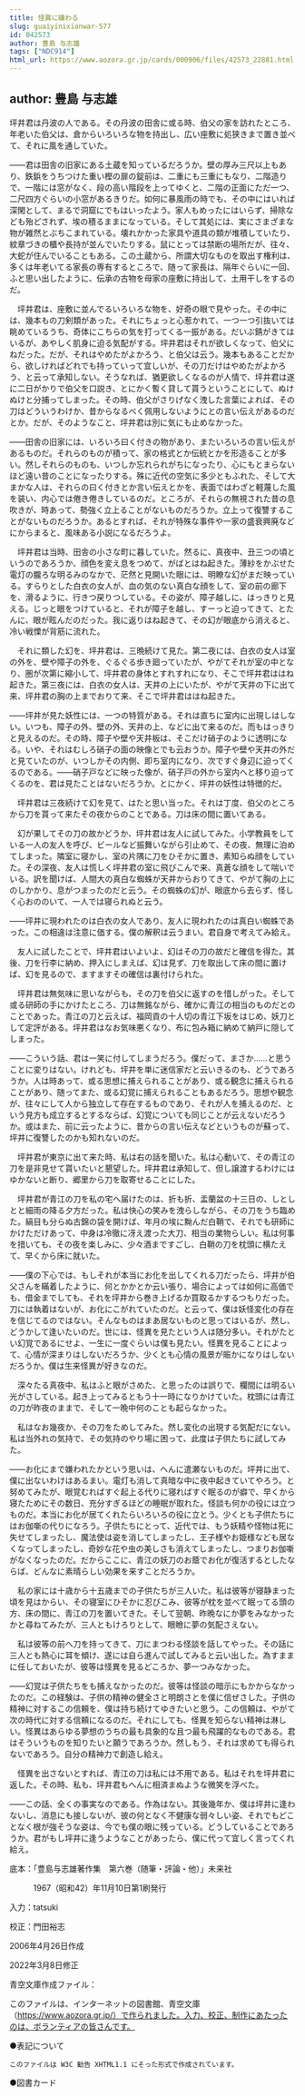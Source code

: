 ```yaml
---
title: 怪異に嫌わる
slug: guaiyinixianwar-577
id: 042573
author: 豊島 与志雄
tags: ["NDC914"]
html_url: https://www.aozora.gr.jp/cards/000906/files/42573_22881.html
---
```


## author: 豊島 与志雄

坪井君は丹波の人である。その丹波の田舎に或る時、伯父の家を訪れたところ、年老いた伯父は、倉からいろいろな物を持出し、広い座敷に処狭きまで置き並べて、それに風を通していた。


――君は田舎の旧家にある土蔵を知っているだろうか。壁の厚み三尺以上もあり、鉄鋲をうちつけた重い樫の扉の錠前は、二重にも三重にもなり、二階造りで、一階には窓がなく、段の高い階段を上ってゆくと、二階の正面にただ一つ、二尺四方ぐらいの小窓があるきりだ。如何に暴風雨の時でも、その中にはいれば深閑として、まるで洞窟にでもはいったよう。家人もめったにはいらず、掃除なども殆どされず、埃の積るままになっている。そして其処には、実にさまざまな物が雑然とぶちこまれている。壊れかかった家具や道具の類が堆積していたり、紋章づきの櫃や長持が並んでいたりする。鼠にとっては禁断の場所だが、往々、大蛇が住んでいることもある。この土蔵から、所謂大切なものを取出す権利は、多くは年老いてる家長の専有するところで、随って家長は、隔年ぐらいに一回、ふと思い出したように、伝承の古物を母家の座敷に持出して、土用干しをするのだ。



　坪井君は、座敷に並んでるいろいろな物を、好奇の眼で見やった。その中には、幾本もの刀剣類があった。それにちょっと心惹かれて、一つ一つ引抜いては眺めているうち、奇体にこちらの気を打ってくる一振がある。だいぶ錆がきてはいるが、あやしく肌身に迫る気配がする。坪井君はそれが欲しくなって、伯父にねだった。だが、それはやめたがよかろう、と伯父は云う。幾本もあることだから、欲しければどれでも持っていって宜しいが、その刀だけはやめたがよかろう、と云って承知しない。そうなれば、猶更欲しくなるのが人情で、坪井君は遂に二日がかりで伯父を口説き、とにかく暫く貸して貰うということにして、ぬけぬけと分捕ってしまった。その時、伯父がさりげなく洩した言葉によれば、その刀はどういうわけか、昔からなるべく佩用しないようにとの言い伝えがあるのだとか。だが、そのようなこと、坪井君は別に気にも止めなかった。


――田舎の旧家には、いろいろ曰く付きの物があり、またいろいろの言い伝えがあるものだ。それらのものが積って、家の格式とか伝統とかを形造ることが多い。然しそれらのものも、いつしか忘れられがちになったり、心にもとまらないほど遠い昔のことになったりする。殊に近代の空気に多少ともふれた、そして大まかな人は、それらの曰く付きとか言い伝えとかを、表面ではわざと軽蔑した風を装い、内心では倦き倦きしているのだ。ところが、それらの無視された昔の息吹きが、時あって、勢強く立上ることがないものだろうか。立上って復讐することがないものだろうか。あるとすれば、それが特殊な事件や一家の盛衰興廃などにからまると、風味ある小説になるだろうよ。



　坪井君は当時、田舎の小さな町に暮していた。然るに、真夜中、丑三つの頃というのであろうか、顔色を変え息をつめて、がばとはね起きた。薄紗をかぶせた電灯の朧ろな明るみのなかで、茫然と見開いた眼には、明瞭な幻がまだ映っている。すらりとした白衣の女人が、血の気のない真白な顔をして、室の前の廊下を、滑るように、行きつ戻りつしている。その姿が、障子越しに、はっきりと見える。じっと眼をつけていると、それが障子を越し、すーっと迫ってきて、とたんに、眼が眩んだのだった。我に返りはね起きて、その幻が眼底から消えると、冷い戦慄が背筋に流れた。

　それに類した幻を、坪井君は、三晩続けて見た。第二夜には、白衣の女人は室の外を、壁や障子の外を、ぐるぐる歩き廻っていたが、やがてそれが室の中となり、圏が次第に縮小して、坪井君の身体とすれすれになり、そこで坪井君ははね起きた。第三夜には、白衣の女人は、天井の上にいたが、やがて天井の下に出て来、坪井君の胸の上までおりて来、そこで坪井君ははね起きた。


――坪井が見た妖性には、一つの特質がある。それは直ちに室内に出現しはしない。いつも、障子の外、壁の外、天井の上、などに出て来るのだ。而もはっきりと見えるのだ。その時、障子や壁や天井板は、そこだけ硝子のように透明になる。いや、それはむしろ硝子の面の映像とでも云おうか。障子や壁や天井の外だと見ていたのが、いつしかその内側、即ち室内になり、次ですぐ身辺に迫ってくるのである。――硝子戸などに映った像が、硝子戸の外から室内へと移り迫ってくるのを、君は見たことはないだろうか。とにかく、坪井の妖性は特徴的だ。



　坪井君は三夜続けて幻を見て、はたと思い当った。それは丁度、伯父のところから刀を貰って来たその夜からのことである。刀は床の間に置いてある。

　幻が果してその刀の故かどうか、坪井君は友人に試してみた。小学教員をしている一人の友人を呼び、ビールなど振舞いながら引止めて、その夜、無理に泊めてしまった。隣室に寝かし、室の片隅に刀をひそかに置き、素知らぬ顔をしていた。その深夜、友人は慌しく坪井君の室に飛びこんで来、真蒼な顔をして喘いでいる。訳を聞けば、人間大の真白な蜘蛛が天井からおりてきて、やがて胸の上にのしかかり、息がつまったのだと云う。その蜘蛛の幻が、眼底から去らず、怪しく心おののいて、一人では寝られぬと云う。


――坪井に現われたのは白衣の女人であり、友人に現われたのは真白い蜘蛛であった。この相違は注意に価する。僕の解釈は云うまい。君自身で考えてみ給え。



　友人に試したことで、坪井君はいよいよ、幻はその刀の故だと確信を得た。其後、刀を行李に納め、押入にしまえば、幻は見ず、刀を取出して床の間に置けば、幻を見るので、ますますその確信は裏付けられた。

　坪井君は無気味に思いながらも、その刀を伯父に返すのを惜しがった。そして或る研師の手にかけたところ、刀は無銘ながら、確かに青江の相当のものだとのことであった。青江の刀と云えば、福岡貢の十人切の青江下坂をはじめ、妖刀として定評がある。坪井君はなお気味悪くなり、布に包み箱に納めて納戸に隠してしまった。


――こういう話、君は一笑に付してしまうだろう。僕だって、まさか……と思うことに変りはない。けれども、坪井を単に迷信家だと云いきるのも、どうであろうか。人は時あって、或る思想に捕えられることがあり、或る観念に捕えられることがあり、随ってまた、或る幻覚に捕えられることもあるだろう。思想や観念が、往々にして人から独立して存在するものであり、それが人を捕えるのだ、という見方も成立するとするならば、幻覚についても同じことが云えないだろうか。或はまた、前に云ったように、昔からの言い伝えなどというものが蘇って、坪井に復讐したのかも知れないのだ。



　坪井君が東京に出て来た時、私は右の話を聞いた。私は心動いて、その青江の刀を是非見せて貰いたいと懇望した。坪井君は承知して、但し譲渡するわけにはゆかないと断り、郷里から刀を取寄せることにした。

　坪井君が青江の刀を私の宅へ届けたのは、折も折、盂蘭盆の十三日の、しとしとと細雨の降る夕方だった。私は快心の笑みを洩らしながら、その刀をうち臨めた。縞目も分らぬ古錦の袋を開けば、年月の埃に黝んだ白鞘で、それでも研師にかけただけあって、中身は冷徹に冴え渡った大刀、相当の業物らしい。私は何事を措いても、その夜を楽しみに、少々酒まですごし、白鞘の刀を枕頭に横たえて、早くから床に就いた。


――僕の下心では、もしそれが本当にお化を出してくれる刀だったら、坪井が伯父さんを瞞着したように、何とかかとか云い張り、場合によっては如何に高価でも、借金までしても、それを坪井から巻き上げるか買取るかするつもりだった。刀には執着はないが、お化にこがれていたのだ。と云って、僕は妖怪変化の存在を信じてるのではない。そんなものはまあ居ないものと思ってはいるが、然し、どうかして逢いたいのだ。世には、怪異を見たという人は随分多い。それがたとい幻覚であるにせよ、一生に一度ぐらいは僕も見たい。怪異を見ることによって、心情が深まりはしないだろうか、少くとも心情の風景が賑かになりはしないだろうか。僕は生来怪異が好きなのだ。



　深々たる真夜中、私はふと眼がさめた、と思ったのは誤りで、欄間には明るい光がさしている。起き上ってみるともう十一時になりかけていた。枕頭には青江の刀が昨夜のままで、そして一晩中何のことも起らなかった。

　私はなお幾夜か、その刀をためしてみた。然し変化の出現する気配だにない。私は当外れの気持で、その気持のやり場に困って、此度は子供たちに試してみた。


――お化にまで嫌われたかという思いは、へんに遣瀬ないものだ。坪井に出て、僕に出ないわけはあるまい。電灯も消して真暗な中に夜中起きていてやろう。と努めてみたが、眼覚むればすぐ起上る代りに寝ればすぐ眠るのが癖で、早くから寝たためにその数日、充分すぎるほどの睡眠が取れた。怪談も何かの役には立つものだ。本当にお化が居てくれたらいろいろの役に立とう。少くとも子供たちにはお伽噺の代りになろう。子供たちにとって、近代では、もう妖精や怪物は死に失せてしまったし、魔法使は姿を消してしまったし、王子様やお姫様なども居なくなってしまったし、奇妙な花や虫の美しさも消えてしまったし、つまりお伽噺がなくなったのだ。だからここに、青江の妖刀のお蔭でお化が復活するとしたならば、どんなに素晴らしい効果を来すことだろうか。



　私の家には十歳から十五歳までの子供たちが三人いた。私は彼等が寝静まった頃を見はからい、その寝室にひそかに忍びこみ、彼等が枕を並べて眠ってる頭の方、床の間に、青江の刀を置いてきた。そして翌朝、昨晩なにか夢をみなかったかと尋ねてみたが、三人ともけろりとして、眼瞼に夢の気配さえない。

　私は彼等の前へ刀を持ってきて、刀にまつわる怪談を話してやった。その話に三人とも熱心に耳を傾け、遂には自ら進んで試してみると云い出した。為すままに任しておいたが、彼等は怪異を見るどころか、夢一つみなかった。


――幻覚は子供たちをも捕えなかったのだ。彼等は怪談の暗示にもかからなかったのだ。この経験は、子供の精神の健全さと明朗さとを僕に信ぜさした。子供の精神に対するこの信頼を、僕は持ち続けてゆきたいと思う。この信頼は、やがて次の時代に対する信頼になるのだ。それにしても、怪異を知らない精神は淋しい。怪異はあらゆる夢想のうちの最も具象的な且つ最も飛躍的なものである。君はそういうものを知りたいと願うであろうか。然しもう、それは求めても得られないであろう。自分の精神力で創造し給え。



　怪異を出さないとすれば、青江の刀は私には不用である。私はそれを坪井君に返した。その時、私も、坪井君もへんに相済まぬような微笑を浮べた。


――この話、全くの事実なのである。作為はない。其後幾年か、僕は坪井に逢わないし、消息にも接しないが、彼の何となく不健康な弱々しい姿、それでもどことなく根が強そうな姿は、今でも僕の眼に残っている。どうしていることであろうか。君がもし坪井に逢うようなことがあったら、僕に代って宜しく言ってくれ給え。















底本：「豊島与志雄著作集　第六巻（随筆・評論・他）」未来社

　　　1967（昭和42）年11月10日第1刷発行

入力：tatsuki

校正：門田裕志

2006年4月26日作成

2022年3月8日修正

青空文庫作成ファイル：

このファイルは、インターネットの図書館、青空文庫（https://www.aozora.gr.jp/）で作られました。入力、校正、制作にあたったのは、ボランティアの皆さんです。











●表記について


	このファイルは W3C 勧告 XHTML1.1 にそった形式で作成されています。







●図書カード